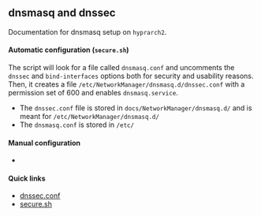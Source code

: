 ## dnsmasq and dnssec
Documentation for dnsmasq setup on `hyprarch2`.

#### Automatic configuration (`secure.sh`)
The script will look for a file called `dnsmasq.conf` and uncomments the `dnssec` and `bind-interfaces` options
both for security and usability reasons.
Then, it creates a file `/etc/NetworkManager/dnsmasq.d/dnssec.conf` with a permission set of 600
and enables `dnsmasq.service`.

- The `dnssec.conf` file is stored in `docs/NetworkManager/dnsmasq.d/` and is meant for `/etc/NetworkManager/dnsmasq.d/`
- The `dnsmasq.conf` is stored in `/etc/`

#### Manual configuration
-

#### Quick links
- [dnssec.conf](https://github.com/g5ostXa/hyprarch2/blob/master/docs/NetworkManager/dnsmasq.d/dnssec.conf)
- [secure.sh](https://github.com/g5ostXa/hyprarch2/blob/master/src/.install/secure.sh)

